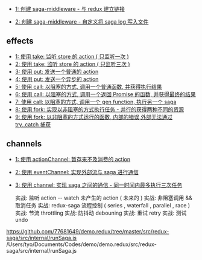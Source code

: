 - [1: 创建 saga-middleware - 与 redux 建立链接](https://github.com/77681649/demo.redux/tree/master/src/redux-saga/examples/src/1)

- [2: 创建 saga-middleware - 自定义将 saga log 写入文件](https://github.com/77681649/demo.redux/tree/master/src/redux-saga/examples/src/2)

## effects

- [1: 使用 take: 监听 store 的 action ( 只监听一次 )](https://github.com/77681649/demo.redux/tree/master/src/redux-saga/examples/src/effects/1)
- [2: 使用 take: 监听 store 的 action ( 只监听三次 )](https://github.com/77681649/demo.redux/tree/master/src/redux-saga/examples/src/effects/2)
- [3: 使用 put: 发送一个普通的 action](https://github.com/77681649/demo.redux/tree/master/src/redux-saga/examples/src/effects/3)
- [4: 使用 put: 发送一个异步的 action](https://github.com/77681649/demo.redux/tree/master/src/redux-saga/examples/src/effects/4)
- [5: 使用 call: 以阻塞的方式, 调用一个普通函数, 并获得执行结果](https://github.com/77681649/demo.redux/tree/master/src/redux-saga/examples/src/effects/5)
- [6: 使用 call: 以阻塞的方式, 调用一个返回 Promise 的函数, 并获得最终的结果](https://github.com/77681649/demo.redux/tree/master/src/redux-saga/examples/src/effects/6)
- [7: 使用 call: 以阻塞的方式, 调用一个 gen function, 执行另一个 saga](https://github.com/77681649/demo.redux/tree/master/src/redux-saga/examples/src/effects/7)
- [8: 使用 fork: 实现以非阻塞的方式执行任务 - 并行的获得两种不同的资源](https://github.com/77681649/demo.redux/tree/master/src/redux-saga/examples/src/effects/8)
- [9: 使用 fork: 以非阻塞的方式运行的函数, 内部的错误,外部无法通过 try..catch 捕获](https://github.com/77681649/demo.redux/tree/master/src/redux-saga/examples/src/effects/9)

## channels

- [1: 使用 actionChannel: 暂存来不及消费的 action](https://github.com/77681649/demo.redux/tree/master/src/redux-saga/examples/src/channels/1)
- [2: 使用 eventChannel: 实现外部流与 saga 进行通信](https://github.com/77681649/demo.redux/tree/master/src/redux-saga/examples/src/channels/2)
- [3: 使用 channel: 实现 saga 之间的通信 - 同一时间内最多执行三次任务](https://github.com/77681649/demo.redux/tree/master/src/redux-saga/examples/src/channels/3)

  实战: 监听 action -- watch 未产生的 action ( 未来的 )
  实战: 非阻塞调用 && 取消任务
  实战: redux-saga 流程控制 ( series , waterfall , parallel , race )
  实战: 节流 throttling
  实战: 防抖动 debouning
  实战: 重试 retry
  实战: 测试 undo

https://github.com/77681649/demo.redux/tree/master/src/redux-saga/src/internal/runSaga.js
/Users/tyo/Documents/Codes/demo/demo.redux/src/redux-saga/src/internal/runSaga.js
